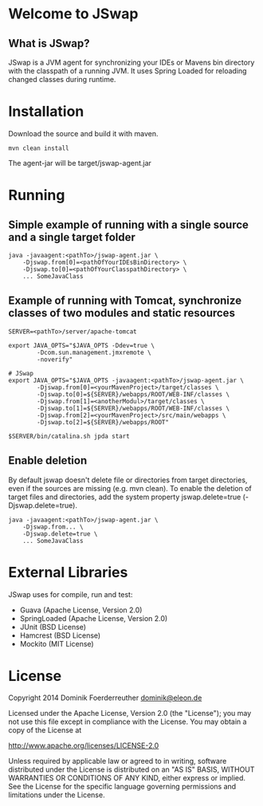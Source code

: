 # Welcome to JSwap

## What is JSwap?

JSwap is a JVM agent for synchronizing your IDEs or Mavens bin directory with the classpath of a running JVM. It uses 
Spring Loaded for reloading changed classes during runtime. 

# Installation

Download the source and build it with maven.

    mvn clean install
    
The agent-jar will be target/jswap-agent.jar
    
# Running 

## Simple example of running with a single source and a single target folder

    java -javaagent:<pathTo>/jswap-agent.jar \
        -Djswap.from[0]=<pathOfYourIDEsBinDirectory> \
        -Djswap.to[0]=<pathOfYourClasspathDirectory> \
        ... SomeJavaClass
        
## Example of running with Tomcat, synchronize classes of two modules and static resources

    SERVER=<pathTo>/server/apache-tomcat

	export JAVA_OPTS="$JAVA_OPTS -Ddev=true \
	        -Dcom.sun.management.jmxremote \
	        -noverify"

	# JSwap
	export JAVA_OPTS="$JAVA_OPTS -javaagent:<pathTo>/jswap-agent.jar \
	        -Djswap.from[0]=<yourMavenProject>/target/classes \
	        -Djswap.to[0]=${SERVER}/webapps/ROOT/WEB-INF/classes \
            -Djswap.from[1]=<anotherModul>/target/classes \
            -Djswap.to[1]=${SERVER}/webapps/ROOT/WEB-INF/classes \
            -Djswap.from[2]=<yourMavenProject>/src/main/webapps \
            -Djswap.to[2]=${SERVER}/webapps/ROOT"

	$SERVER/bin/catalina.sh jpda start
	
## Enable deletion

By default jswap doesn't delete file or directories from target directories, even if the 
sources are missing (e.g. mvn clean). To enable the deletion of target files and directories, 
add the system property jswap.delete=true (-Djswap.delete=true).
                                       
    java -javaagent:<pathTo>/jswap-agent.jar \
        -Djswap.from... \
        -Djswap.delete=true \
        ... SomeJavaClass


# External Libraries

JSwap uses for compile, run and test: 

* Guava (Apache License, Version 2.0)
* SpringLoaded (Apache License, Version 2.0)
* JUnit (BSD License)
* Hamcrest (BSD License)
* Mockito (MIT License)
	           
# License

Copyright 2014 Dominik Foerderreuther <dominik@eleon.de>

Licensed under the Apache License, Version 2.0 (the "License");
you may not use this file except in compliance with the License.
You may obtain a copy of the License at

   http://www.apache.org/licenses/LICENSE-2.0

Unless required by applicable law or agreed to in writing, software
distributed under the License is distributed on an "AS IS" BASIS,
WITHOUT WARRANTIES OR CONDITIONS OF ANY KIND, either express or implied.
See the License for the specific language governing permissions and
limitations under the License.


	

